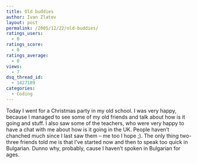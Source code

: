 ```yaml
---
title: Old buddies
author: Ivan Zlatev
layout: post
permalink: /2005/12/22/old-buddies/
ratings_users:
  - 0
ratings_score:
  - 0
ratings_average:
  - 0
views:
  - 7
dsq_thread_id:
  - 1427189
categories:
  - Coding
---
```

Today I went for a Christmas party in my old school. I was very happy, because I managed to see some of my old friends and talk about how is it going and stuff. I also saw some of the teachers, who were very happy to have a chat with me about how is it going in the UK. People haven&#8217;t chanched much since I last saw them &#8211; me too I hope ;). The only thing two-three friends told me is that I&#8217;ve started now and then to speak too quick in Bulgarian. Dunno why, probably, cause I haven&#8217;t spoken in Bulgarian for ages.